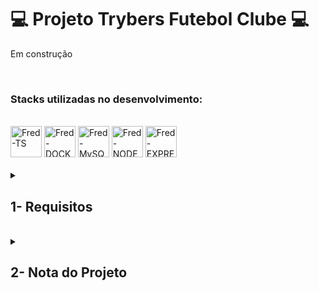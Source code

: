 # :computer: Projeto Trybers Futebol Clube :computer:

Em construção

<br />

### Stacks utilizadas no desenvolvimento:
<div style="display: inline_block"><br>
  <img alt="Fred-TS" height="50" width="50" src="https://cdn.jsdelivr.net/gh/devicons/devicon/icons/typescript/typescript-original.svg" />
  <img alt="Fred-DOCKER" height="50" width="50" src="https://cdn.jsdelivr.net/gh/devicons/devicon/icons/docker/docker-plain.svg" />
  <img alt="Fred-MySQL" height="50" width="50" src="https://cdn.jsdelivr.net/gh/devicons/devicon/icons/mysql/mysql-original-wordmark.svg" />
  <img alt="Fred-NODE" height="50" width="50" src="https://cdn.jsdelivr.net/gh/devicons/devicon/icons/nodejs/nodejs-original.svg" />
  <img alt="Fred-EXPRESS" height="50" width="50" src="https://cdn.jsdelivr.net/gh/devicons/devicon/icons/express/express-original.svg" />
</div>

<br />

<details>
<summary>
  
## 1- Requisitos
  
</summary>

### 1. Desenvolva em /app/backend/src/database nas pastas correspondentes, uma migration e um model para a tabela de times

### 2. (TDD) Desenvolva testes que cubram no mínimo 5 por cento dos arquivos em /app/backend/src, com um mínimo de 7 linhas cobertas

### 3. Desenvolva o endpoint /teams no back-end de forma que ele possa retornar todos os times corretamente

### 4. (TDD) Desenvolva testes que cubram no mínimo 10 por cento dos arquivos em /app/backend/src, com um mínimo de 19 linhas cobertas

### 5. Desenvolva o endpoint /teams/:id no back-end de forma que ele possa retornar dados de um time específico

### 6. Desenvolva em /app/backend/src/database nas pastas correspondentes, uma migration e um model para a tabela de pessoas usuárias

### 7. (TDD) Desenvolva testes que cubram no mínimo 15 por cento dos arquivos em /app/backend/src, com um mínimo de 25 linhas cobertas

### 8. Desenvolva o endpoint /login no back-end de maneira que ele permita o acesso com dados válidos no front-end
  
### 9. (TDD) Desenvolva testes que cubram no mínimo 20 por cento dos arquivos em /app/backend/src, com um mínimo de 35 linhas cobertas
  
### 10. Desenvolva o endpoint /login no back-end de maneira que ele não permita o acesso com um email não cadastrado ou senha incorreta no front-end
  
### 11. (TDD) Desenvolva testes que cubram no mínimo 30 por cento dos arquivos em /app/backend/src, com um mínimo de 45 linhas cobertas
  
### 12. Desenvolva um middleware de validação para o token, verificando se ele é válido, e desenvolva o endpoint /login/role no back-end de maneira que ele retorne os dados corretamente no front-end
  
### 13. Desenvolva em /app/backend/src/database nas pastas correspondentes, uma migration e um model para a tabela de partidas
  
### 14. (TDD) Desenvolva testes que cubram no mínimo 45 por cento dos arquivos em /app/backend/src, com um mínimo de 70 linhas cobertas
  
### 15. Desenvolva o endpoint /matches de forma que os dados apareçam corretamente na tela de partidas no front-end
  
### 16. Desenvolva o endpoint /matches de forma que seja possível filtrar somente as partidas em andamento, e também filtrar somente as partidas finalizadas, na tela de partidas do front-end
  
### 17. Desenvolva o endpoint /matches/:id/finish de modo que seja possível finalizar uma partida no banco de dados
  
### 18. Desenvolva o endpoint /matches/:id de forma que seja possível atualizar partidas em andamento
  
### 19. (TDD) Desenvolva testes que cubram no mínimo 60 por cento dos arquivos em /app/backend/src, com um mínimo de 80 linhas cobertas
  
### 20. Desenvolva o endpoint /matches de modo que seja possível cadastrar uma nova partida em andamento no banco de dados
  
### 21. Desenvolva o endpoint /matches de forma que não seja possível inserir uma partida com times iguais nem com um time que não existe na tabela de times
  
### 22. (TDD) Desenvolva testes que cubram no mínimo 80 por cento dos arquivos em /app/backend/src, com um mínimo de 100 linhas cobertas
  
### 23. Desenvolva o endpoint /leaderboard/home de forma que retorne as informações do desempenho dos times da casa com as seguintes propriedades: name, totalPoints, totalGames, totalVictories, totalDraws, totalLosses, goalsFavor e goalsOwn
  
### 24. Desenvolva o endpoint /leaderboard/home de forma que seja possível filtrar as classificações dos times da casa na tela de classificação do front-end com os dados iniciais do banco de dados, incluindo as propriedades goalsBalance e efficiency, além das propriedades do requisito anterior
  
### 25. Desenvolva o endpoint /leaderboard/home de forma que seja possível filtrar as classificações dos times da casa na tela de classificação do front-end, e atualizar a tabela ao inserir a partida Corinthians 2 X 1 Internacional
  
### 26. Desenvolva o endpoint /leaderboard/away de forma que retorne as informações do desempenho dos times visitantes com as seguintes propriedades: name, totalPoints, totalGames, totalVictories, totalDraws, totalLosses, goalsFavor e goalsOwn
  
### 27. Desenvolva o endpoint /leaderboard/away, de forma que seja possível filtrar as classificações dos times quando visitantes na tela de classificação do front-end, com os dados iniciais do banco de dados, incluindo as propriedades goalsBalance e efficiency, além das propriedades do requisito anterior
  
### 28. Desenvolva o endpoint /leaderboard/away de forma que seja possível filtrar as classificações dos times quando visitantes na tela de classificação do front-end e atualizar a tabela ao inserir a partida Corinthians 2 X 1 Internacional
  
### 29. Desenvolva o endpoint /leaderboard de forma que seja possível filtrar a classificação geral dos times na tela de classificação do front-end com os dados iniciais do banco de dados
  
### 30. Desenvolva o endpoint /leaderboard de forma que seja possível filtrar a classificação geral dos times na tela de classificação do front-end e atualizar a tabela ao inserir a partida Flamengo 3 X 0 Napoli-SC
  
</details>
<br />

<details>
<summary>

## 2- Nota do Projeto

</summary>

## 100% :heavy_check_mark:

![Project-Trybe-Futebol-Clube]()

</details>
<br />
